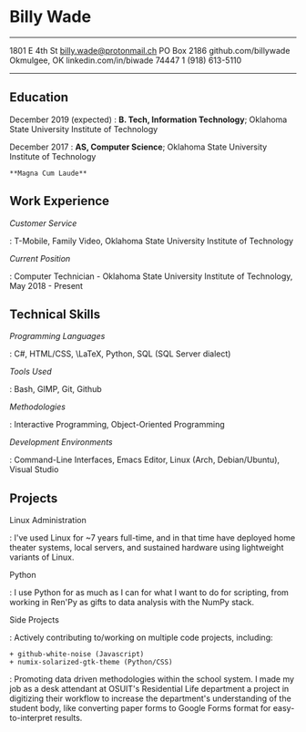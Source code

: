 Billy Wade
============

-------------------     ----------------------------
1801 E 4th St               billy.wade@protonmail.ch
PO Box 2186                     github.com/billywade
Okmulgee, OK                  linkedin.com/in/biwade
74447                               1 (918) 613-5110
-------------------     ----------------------------

Education
---------

December 2019 (expected)
:   **B. Tech, Information Technology**; Oklahoma State University Institute of Technology

December 2017
:   **AS, Computer Science**; Oklahoma State University Institute of Technology

    **Magna Cum Laude**
	
Work Experience
---------------

*Customer Service*

:    T-Mobile, Family Video, Oklahoma State University Institute of Technology

*Current Position*

:    Computer Technician - Oklahoma State University Institute of Technology, May 2018 - Present

Technical Skills
-----------------

*Programming Languages*

:    C#, HTML/CSS, \LaTeX, Python, SQL (SQL Server dialect)


*Tools Used*

:   Bash, GIMP, Git, Github


*Methodologies*

:   Interactive Programming, Object-Oriented Programming


*Development Environments*

:  Command-Line Interfaces, Emacs Editor, Linux (Arch, Debian/Ubuntu), Visual Studio



Projects
--------

Linux Administration

:   I've used Linux for ~7 years full-time, and in that time have deployed home theater
    systems, local servers, and sustained hardware using lightweight variants of Linux. 

Python

:   I use Python for as much as I can for what I want to do for scripting, from working
	in Ren'Py as gifts to data analysis with the NumPy stack.

Side Projects

:   Actively contributing to/working on multiple code projects, including:

	+ github-white-noise (Javascript)
	+ numix-solarized-gtk-theme (Python/CSS)

:   Promoting data driven methodologies within the school system. I made my job as a desk attendant
    at OSUIT's Residential Life department a project in digitizing their workflow to increase the 
    department's understanding of the student body, like converting paper forms to Google Forms format
    for easy-to-interpret results. 
